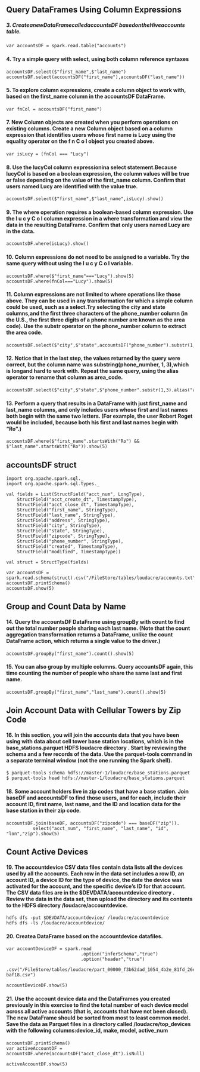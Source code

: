 ## Query DataFrames Using Column Expressions


##### 3. CreateanewDataFramecalledaccountsDF basedontheHiveaccounts table.
```
var accountsDF = spark.read.table("accounts")
```


#### 4. Try a simple query with select, using both column reference syntaxes
```
accountsDF.select($"first_name",$"last_name")
accountsDF.select(accountsDF("first_name"),accountsDF("last_name"))
```

#### 5. To explore column expressions, create a column object to work with, based on the first_name column in the accountsDF DataFrame.
```
var fnCol = accountsDF("first_name")
```

#### 7. New Column objects are created when you perform operations on existing columns. Create a new Column object based on a column expression that identifies users whose first name is Lucy using the equality operator on the f n C o l object you created above.
```
var isLucy = (fnCol === "Lucy")
```

#### 8. Use the lucyCol column expressionina select statement.Because lucyCol is based on a boolean expression, the column values will be true or false depending on the value of the first_name column. Confirm that users named Lucy are identified with the value true.
```
accountsDF.select($"first_name",$"last_name",isLucy).show()
```

#### 9. The where operation requires a boolean-based column expression. Use the l u c y C o l column expression in a where transformation and view the data in the resulting DataFrame. Confirm that only users named Lucy are in the data.
```
accountsDF.where(isLucy).show()
```

#### 10. Column expressions do not need to be assigned to a variable. Try the same query without using the l u c y C o l variable.
```
accountsDF.where($"first_name"==="Lucy").show(5)
accountsDF.where(fnCol==="Lucy").show(5)
```


#### 11. Column expressions are not limited to where operations like those above. They can be used in any transformation for which a simple column could be used, such as a select.Try selecting the city and state columns,and the first three characters of the phone_number column (in the U.S., the first three digits of a phone number are known as the area code). Use the substr operator on the phone_number column to extract the area code.
```
accountsDF.select($"city",$"state",accountsDF("phone_number").substr(1,3)).show(5)
```


#### 12. Notice that in the last step, the values returned by the query were correct, but the column name was substring(phone_number, 1, 3),which is longand hard to work with. Repeat the same query, using the alias operator to rename that column as area_code.
```
accountsDF.select($"city",$"state",$"phone_number".substr(1,3).alias("area_code")).show(5)
```


#### 13. Perform a query that results in a DataFrame with just first_name and last_name columns, and only includes users whose first and last names both begin with the same two letters. (For example, the user Robert Roget would be included, because both his first and last names begin with “Ro”.)
```
accountsDF.where($"first_name".startsWith("Ro") && $"last_name".startsWith("Ro")).show(5)
```


## accountsDF struct
```
import org.apache.spark.sql._
import org.apache.spark.sql.types._

val fields = List(StructField("acct_num", LongType),
    StructField("acct_create_dt", TimestampType),
    StructField("acct_close_dt", TimestampType),
    StructField("first_name", StringType),
    StructField("last_name", StringType),
    StructField("address", StringType),
    StructField("city", StringType),                  
    StructField("state", StringType),
    StructField("zipcode", StringType),
    StructField("phone_number", StringType),
    StructField("created", TimestampType),                  
    StructField("modified", TimestampType))

val struct = StructType(fields)

var accountsDF = spark.read.schema(struct).csv("/FileStore/tables/loudacre/accounts.txt")
accountsDF.printSchema()
accountsDF.show(5)
```


## Group and Count Data by Name

#### 14. Query the accountsDF DataFrame using groupBy with count to find out the total number people sharing each last name. (Note that the count aggregation transformation returns a DataFrame, unlike the count DataFrame action, which returns a single value to the driver.)
```
accountsDF.groupBy("first_name").count().show(5)
```

#### 15. You can also group by multiple columns. Query accountsDF again, this time counting the number of people who share the same last and first name.
```
accountsDF.groupBy("first_name","last_name").count().show(5)
```


## Join Account Data with Cellular Towers by Zip Code

#### 16. In this section, you will join the accounts data that you have been using with data about cell tower base station locations, which is in the base_stations.parquet HDFS loudacre directory . Start by reviewing the schema and a few records of the data. Use the parquet-tools command in a separate terminal window (not the one running the Spark shell).
 ```
$ parquet-tools schema hdfs://master-1/loudacre/base_stations.parquet 
$ parquet-tools head hdfs://master-1/loudacre/base_stations.parquet
```


#### 18. Some account holders live in zip codes that have a base station.  Join baseDF and accountsDF to find those users, and for each, include their account ID, first name, last name, and the ID and location data for the base station in their zip code.
```
accountsDF.join(baseDF, accountsDF("zipcode") === baseDF("zip")).
          select("acct_num", "first_name", "last_name", "id", "lon","zip").show(5)
```

## Count Active Devices
#### 19. The accountdevice CSV data files contain data lists all the devices used by all the accounts. Each row in the data set includes a row ID, an account ID, a device ID for the type of device, the date the device was activated for the account, and the specific device’s ID for that account. The CSV data files are in the $DEVDATA/accountdevice directory . Review the data in the data set, then upload the directory and its contents to the HDFS directory /loudacre/accountdevice.
```
hdfs dfs -put $DEVDATA/accountdevice/ /loudacre/accountdevice
hdfs dfs -ls /loudacre/accountdevice/
```


#### 20. Createa DataFrame based on the accountdevice datafiles.
```
var accountDeviceDF = spark.read
                            .option("inferSchema","true")
                            .option("header","true")
                            .csv("/FileStore/tables/loudacre/part_00000_f3b62dad_1054_4b2e_81fd_26e54c2ae76a-baf18.csv")

accountDeviceDF.show(5)
```

#### 21. Use the account device data and the DataFrames you created previously in this exercise to find the total number of each device model across all active accounts (that is, accounts that have not been closed).  The new DataFrame should be sorted from most to least common model. Save the data as Parquet files in a directory called /loudacre/top_devices with the following columns:device_id, make, model, active_num
 ```
accountsDF.printSchema()
var activeAccountDF = accountsDF.where(accountsDF("acct_close_dt").isNull)
                          
activeAccountDF.show(5)

```
